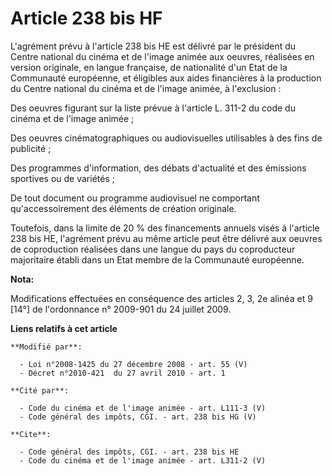 # Article 238 bis HF

L'agrément prévu à l'article 238 bis HE est délivré par le président du Centre national du cinéma et de l'image animée aux
oeuvres, réalisées en version originale, en langue française, de nationalité d'un Etat de la Communauté européenne, et
éligibles aux aides financières à la production du Centre national du cinéma et de l'image animée, à l'exclusion : 

Des oeuvres figurant sur la liste prévue à l'article L. 311-2 du code du cinéma et de l'image animée ; 

Des oeuvres cinématographiques ou audiovisuelles utilisables à des fins de publicité ; 

Des programmes d'information, des débats d'actualité et des émissions sportives ou de variétés ; 

De tout document ou programme audiovisuel ne comportant qu'accessoirement des éléments de création originale. 

Toutefois, dans la limite de 20 % des financements annuels visés à l'article 238 bis HE, l'agrément prévu au même article
peut être délivré aux oeuvres de coproduction réalisées dans une langue du pays du coproducteur majoritaire établi dans un
Etat membre de la Communauté européenne.

**Nota:**

Modifications effectuées en conséquence des articles 2, 3, 2e alinéa et 9 [14°] de l'ordonnance n° 2009-901 du 24 juillet
2009.

**Liens relatifs à cet article**

	**Modifié par**:

	  - Loi n°2008-1425 du 27 décembre 2008 - art. 55 (V)
	  - Décret n°2010-421  du 27 avril 2010 - art. 1

	**Cité par**:

	  - Code du cinéma et de l'image animée - art. L111-3 (V)
	  - Code général des impôts, CGI. - art. 238 bis HG (V)

	**Cite**:

	  - Code général des impôts, CGI. - art. 238 bis HE
	  - Code du cinéma et de l'image animée - art. L311-2 (V)
